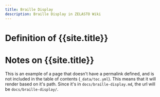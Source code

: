 ```yaml
---
title: Braille Display
description: Braille Display in ZELASTO Wiki
---
```


# Definition of {{site.title}}


# Notes on {{site.title}}
This is an example of a page that doesn't have a permalink defined, and
is not included in the table of contents (`_data/toc.yml`). This means
that it will render based on it's path. Since it's in `docs/braille-display.md`,
the url will be `docs/braille-display/`.